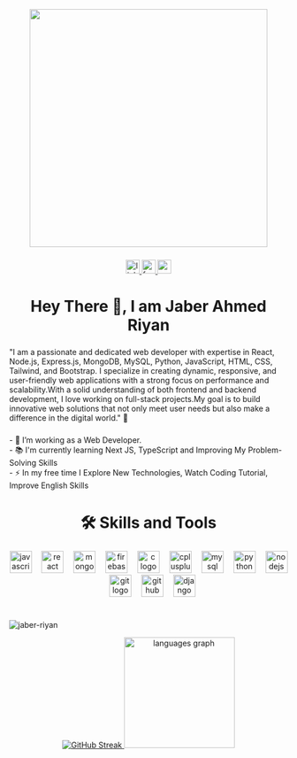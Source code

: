 <div align="center">
  <img height="430" src="https://i.ibb.co.com/wFWHGsZw/Black-White-Modern-Personal-Branding-Youtube-Banner.png"  />
</div>

###

<div align="center">
  <a href="https://www.linkedin.com/in/jaber-ahmed-riyan/" target="_blank">
    <img src="https://img.shields.io/static/v1?message=LinkedIn&logo=linkedin&label=&color=0077B5&logoColor=white&labelColor=&style=for-the-badge" height="25" alt="linkedin logo"  />
  </a>
  <a href="https://www.facebook.com/jaberriyanyan" target="_blank">
    <img src="https://img.shields.io/static/v1?message=Facebook&logo=facebook&label=&color=1877F2&logoColor=white&labelColor=&style=for-the-badge" height="25" alt="facebook logo"  />
  </a>
  <a href="jaberriyan357@gmail.com" target="_blank">
    <img src="https://img.shields.io/static/v1?message=Gmail&logo=gmail&label=&color=D14836&logoColor=white&labelColor=&style=for-the-badge" height="25" alt="gmail logo"  />
  </a>
</div>

###

<h1 align="center">Hey There 👋, I am Jaber Ahmed Riyan</h1>

###

<p align="left">"I am a passionate and dedicated web developer with expertise in React, Node.js, Express.js, MongoDB, MySQL, Python, JavaScript, HTML, CSS, Tailwind, and Bootstrap. I specialize in creating dynamic, responsive, and user-friendly web applications with a strong focus on performance and scalability.With a solid understanding of both frontend and backend development, I love working on full-stack projects.My goal is to build innovative web solutions that not only meet user needs but also make a difference in the digital world." 🚀</p>

###

<p align="left">- 🔭 I’m working as a Web Developer.<br>- 📚 I'm currently learning Next JS, TypeScript and Improving My Problem-Solving Skills<br>- ⚡ In my free time I Explore New Technologies, Watch Coding Tutorial, Improve English Skills</p>

###

<h1 align="center">🛠 Skills and Tools</h1>

###

<div align="center">
  <img src="https://cdn.jsdelivr.net/gh/devicons/devicon/icons/javascript/javascript-original.svg" height="40" alt="javascript logo"  />
  <img width="10" />
  <img src="https://cdn.jsdelivr.net/gh/devicons/devicon/icons/react/react-original.svg" height="40" alt="react logo"  />
  <img width="10" />
  <img src="https://cdn.jsdelivr.net/gh/devicons/devicon/icons/mongodb/mongodb-original.svg" height="40" alt="mongodb logo"  />
  <img width="10" />
  <img src="https://cdn.jsdelivr.net/gh/devicons/devicon/icons/firebase/firebase-plain-wordmark.svg" height="40" alt="firebase logo"  />
  <img width="10" />
  <img src="https://cdn.jsdelivr.net/gh/devicons/devicon/icons/c/c-original.svg" height="40" alt="c logo"  />
  <img width="10" />
  <img src="https://cdn.jsdelivr.net/gh/devicons/devicon/icons/cplusplus/cplusplus-original.svg" height="40" alt="cplusplus logo"  />
  <img width="10" />
  <img src="https://cdn.jsdelivr.net/gh/devicons/devicon/icons/mysql/mysql-original.svg" height="40" alt="mysql logo"  />
  <img width="10" />
  <img src="https://cdn.jsdelivr.net/gh/devicons/devicon/icons/python/python-original.svg" height="40" alt="python logo"  />
  <img width="10" />
  <img src="https://cdn.jsdelivr.net/gh/devicons/devicon/icons/nodejs/nodejs-original.svg" height="40" alt="nodejs logo"  />
  <img width="10" />
  <img src="https://skillicons.dev/icons?i=git" height="40" alt="git logo"  />
  <img width="10" />
  <img src="https://skillicons.dev/icons?i=github" height="40" alt="github logo"  />
  <img width="10" />
  <img src="https://skillicons.dev/icons?i=django" height="40" alt="django logo"  />
</div>

###

<h1 align="center"></h1>

###

<div align="center">
  <p align="left"> <img src="https://komarev.com/ghpvc/?username=jaber-riyan&label=Profile%20views&color=0e75b6&style=flat" alt="jaber-riyan" /> </p>
<a href="https://git.io/streak-stats">
  <img src="https://nirzak-streak-stats.vercel.app?user=Jaber-riyan&theme=highcontrast&border_radius=6" alt="GitHub Streak" />
</a>
<img src="https://github-readme-stats.vercel.app/api/top-langs?username=Jaber-riyan&locale=en&hide_title=false&layout=compact&card_width=320&langs_count=5&theme=dracula&hide_border=false&order=2" height="200" alt="languages graph"  />

</div>

###
